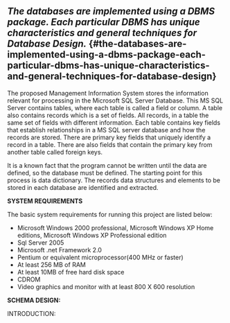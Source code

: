 ## **_The databases are implemented using a DBMS package. Each particular DBMS has unique characteristics and general techniques for Database Design._** {#the-databases-are-implemented-using-a-dbms-package-each-particular-dbms-has-unique-characteristics-and-general-techniques-for-database-design}

The proposed Management Information System stores the information relevant for processing in the Microsoft SQL Server Database. This MS SQL Server contains tables, where each table is called a field or column. A table also contains records which is a set of fields. All records, in a table the same set of fields with different information. Each table contains key fields that establish relationships in a MS SQL server database and how the records are stored. There are primary key fields that uniquely identify a record in a table. There are also fields that contain the primary key from another table called foreign keys.

It is a known fact that the program cannot be written until the data are defined, so the database must be defined. The starting point for this process is data dictionary. The records data structures and elements to be stored in each database are identified and extracted.

**SYSTEM REQUIREMENTS**

The basic system requirements for running this project are listed below:

*   Microsoft Windows 2000 professional, Microsoft Windows XP Home editions, Microsoft Windows XP Professional edition
*   Sql Server 2005
*   Microsoft .net Framework 2.0
*   Pentium or equivalent microprocessor(400 MHz or faster)
*   At least 256 MB of RAM
*   At least 10MB of free hard disk space
*   CDROM
*   Video graphics and monitor with at least 800 X 600 resolution

**SCHEMA DESIGN:**

INTRODUCTION: